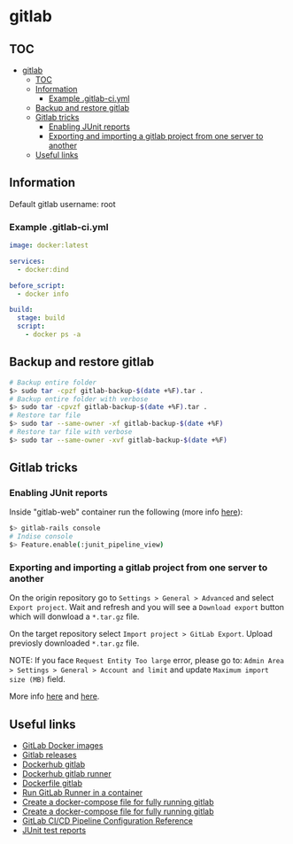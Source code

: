# gitlab

## TOC

- [gitlab](#gitlab)
  - [TOC](#toc)
  - [Information](#information)
    - [Example .gitlab-ci.yml](#example-gitlab-ciyml)
  - [Backup and restore gitlab](#backup-and-restore-gitlab)
  - [Gitlab tricks](#gitlab-tricks)
    - [Enabling JUnit reports](#enabling-junit-reports)
    - [Exporting and importing a gitlab project from one server to another](#exporting-and-importing-a-gitlab-project-from-one-server-to-another)
  - [Useful links](#useful-links)

## Information

Default gitlab username: root

### Example .gitlab-ci.yml

```yaml
image: docker:latest

services:
  - docker:dind

before_script:
  - docker info

build:
  stage: build
  script:
    - docker ps -a
```

## Backup and restore gitlab

```sh
# Backup entire folder
$> sudo tar -cpzf gitlab-backup-$(date +%F).tar .
# Backup entire folder with verbose
$> sudo tar -cpvzf gitlab-backup-$(date +%F).tar .
# Restore tar file
$> sudo tar --same-owner -xf gitlab-backup-$(date +%F)
# Restore tar file with verbose
$> sudo tar --same-owner -xvf gitlab-backup-$(date +%F)
```

## Gitlab tricks

### Enabling JUnit reports

Inside "gitlab-web" container run the following (more info [here](https://docs.gitlab.com/ee/ci/junit_test_reports.html)):

```sh
$> gitlab-rails console
# Indise console
$> Feature.enable(:junit_pipeline_view)
```

### Exporting and importing a gitlab project from one server to another

On the origin repository go to `Settings > General > Advanced` and select `Export project`. Wait and refresh and you will see a `Download export` button which will donwload a `*.tar.gz` file.

On the target repository select `Import project > GitLab Export`. Upload previosly downloaded `*.tar.gz` file.

NOTE: If you face `Request Entity Too large` error, please go to: `Admin Area > Settings > General > Account and limit` and update `Maximum import size (MB)` field.

More info [here](https://docs.gitlab.com/ee/user/project/settings/import_export.html) and [here](https://docs.gitlab.com/ee/user/admin_area/settings/account_and_limit_settings.html).

## Useful links

- [GitLab Docker images](https://docs.gitlab.com/omnibus/docker/README.html)
- [Gitlab releases](https://about.gitlab.com/releases/categories/releases/)
- [Dockerhub gitlab](https://hub.docker.com/r/gitlab/gitlab-ce/)
- [Dockerhub gitlab runner](https://hub.docker.com/r/gitlab/gitlab-runner)
- [Dockerfile gitlab](https://gitlab.com/gitlab-org/omnibus-gitlab/tree/master/docker)
- [Run GitLab Runner in a container](https://docs.gitlab.com/runner/install/docker.html)
- [Create a docker-compose file for fully running gitlab](https://gitlab.com/gitlab-org/gitlab-foss/issues/50851)
- [Create a docker-compose file for fully running gitlab](https://gitlab.com/gitlab-org/gitlab/issues/23911)
- [GitLab CI/CD Pipeline Configuration Reference](https://docs.gitlab.com/ee/ci/yaml/README.html)
- [JUnit test reports](https://docs.gitlab.com/ee/ci/junit_test_reports.html)